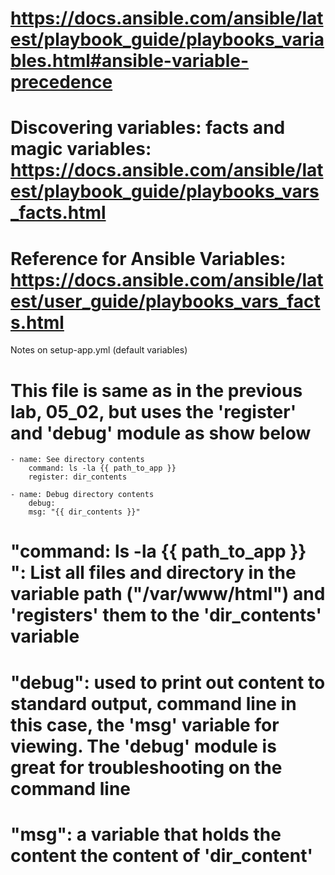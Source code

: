 <!-- MAKE SURE YOU ARE IN THE PARENT DIRECTORY BEFORE RUNNING ANY OF THE ANSIBLE COMMAND ON THE COMMAND LINE -->

<!-- BEFORE RUUNING THE COMMAND BELOW MAKE SURE THE AWS EC2 INSTANCES ARE IN RUNNING MODE -->

# https://docs.ansible.com/ansible/latest/playbook_guide/playbooks_variables.html#ansible-variable-precedence

# Discovering variables: facts and magic variables: https://docs.ansible.com/ansible/latest/playbook_guide/playbooks_vars_facts.html

# Reference for Ansible Variables: https://docs.ansible.com/ansible/latest/user_guide/playbooks_vars_facts.html

Notes on setup-app.yml (default variables)

# This file is same as in the previous lab, 05_02, but uses the 'register' and 'debug' module as show below

    - name: See directory contents
        command: ls -la {{ path_to_app }}
        register: dir_contents

    - name: Debug directory contents
        debug:
        msg: "{{ dir_contents }}"

# "command: ls -la {{ path_to_app }} ": List all files and directory in the variable path ("/var/www/html") and 'registers' them to the 'dir_contents' variable

# "debug": used to print out content to standard output, command line in this case, the 'msg' variable for viewing. The 'debug' module is great for troubleshooting on the command line

# "msg": a variable that holds the content the content of 'dir_content'
